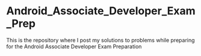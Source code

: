 # Android_Associate_Developer_Exam_Prep
This is the repository where I post my solutions to problems while preparing for the Android Associate Developer Exam Preparation
